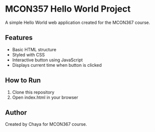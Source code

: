 ﻿# MCON357 Hello World Project

A simple Hello World web application created for the MCON367 course.

## Features

- Basic HTML structure
- Styled with CSS
- Interactive button using JavaScript
- Displays current time when button is clicked

## How to Run

1. Clone this repository
2. Open index.html in your browser

## Author

Created by Chaya for MCON367 course.
